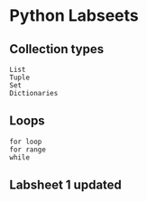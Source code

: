 # Python Labseets

## Collection types

    List
    Tuple
    Set
    Dictionaries

## Loops

    for loop
    for range
    while

## Labsheet 1 updated
